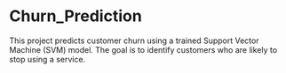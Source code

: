 # Churn_Prediction
This project predicts customer churn using a trained Support Vector Machine (SVM) model. The goal is to identify customers who are likely to stop using a service.
